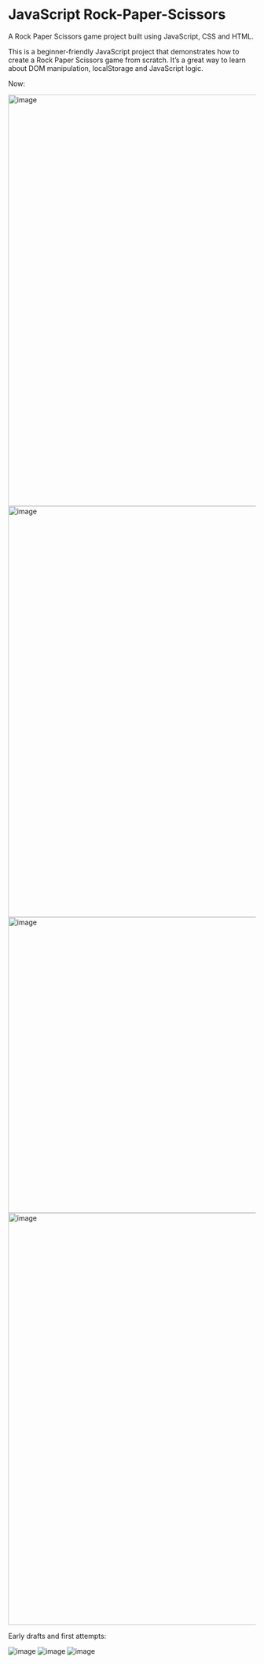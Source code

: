 # JavaScript Rock-Paper-Scissors

A Rock Paper Scissors game project built using JavaScript, CSS and HTML. 

This is a beginner-friendly JavaScript project that demonstrates how to create a Rock Paper Scissors game from scratch. It’s a great way to learn about DOM manipulation, localStorage and JavaScript logic.

Now:

<img width="695" height="836" alt="image" src="https://github.com/user-attachments/assets/6793ee84-c532-425e-95aa-5ff366be20a8" />
<img width="730" height="835" alt="image" src="https://github.com/user-attachments/assets/49a92749-74e3-40d0-860a-26f2e2a57fba" />
<img width="695" height="601" alt="image" src="https://github.com/user-attachments/assets/8c0f4e17-902d-4c07-94d4-b17bf66dd3e4" />
<img width="706" height="837" alt="image" src="https://github.com/user-attachments/assets/ed30907b-79e1-41eb-a7e3-e7387bc13aef" />


Early drafts and first attempts:

![image](https://github.com/user-attachments/assets/d6c3ff51-00b0-45bf-90be-2ec7ee2247f7)
![image](https://github.com/user-attachments/assets/c28957a4-5d61-4503-be1b-b6277fc5a81d)
![image](https://github.com/user-attachments/assets/0de25797-c1fe-4b84-b6ca-c07435c8f9a2)

